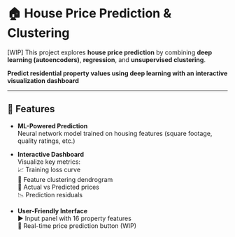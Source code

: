 # 🏠 House Price Prediction & Clustering 

[WIP] This project explores **house price prediction** by combining **deep learning (autoencoders)**, **regression**, and **unsupervised clustering**. 

**Predict residential property values using deep learning with an interactive visualization dashboard**

---

## 📌 Features

- **ML-Powered Prediction**  
  Neural network model trained on housing features (square footage, quality ratings, etc.)

- **Interactive Dashboard**  
  Visualize key metrics:  
  📈 Training loss curve  
  🌳 Feature clustering dendrogram  
  🔄 Actual vs Predicted prices  
  📉 Prediction residuals  

- **User-Friendly Interface**  
  ▶️ Input panel with 16 property features  
  🎯 Real-time price prediction button  (WIP)

